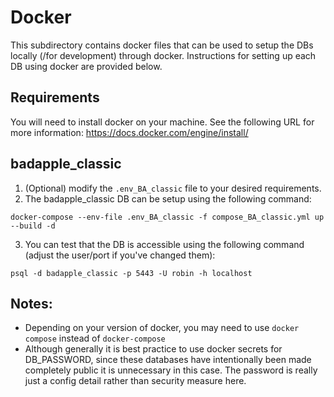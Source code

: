 # Docker
This subdirectory contains docker files that can be used to setup the DBs locally (/for development) through docker. Instructions for setting up each DB using docker are provided below.

## Requirements
You will need to install docker on your machine. See the following URL for more information:
https://docs.docker.com/engine/install/ 


## badapple_classic
1. (Optional) modify the `.env_BA_classic` file to your desired requirements. 
2. The badapple_classic DB can be setup using the following command:
```
docker-compose --env-file .env_BA_classic -f compose_BA_classic.yml up --build -d
```
3. You can test that the DB is accessible using the following command (adjust the user/port if you've changed them):
```
psql -d badapple_classic -p 5443 -U robin -h localhost
```


## Notes:
* Depending on your version of docker, you may need to use `docker compose` instead of `docker-compose`
* Although generally it is best practice to use docker secrets for DB_PASSWORD, since these databases have intentionally been made completely public it is unnecessary in this case. The password is really just a config detail rather than security measure here.